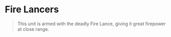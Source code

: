 # Fire Lancers

> This unit is armed with the deadly Fire Lance, giving it great firepower at close range.
